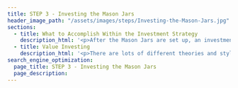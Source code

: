 ```yaml
---
title: STEP 3 - Investing the Mason Jars
header_image_path: "/assets/images/steps/Investing-the-Mason-Jars.jpg"
sections:
  - title: What to Accomplish Within the Investment Strategy
    description_html: '<p>After the Mason Jars are set up, an investment strategy needs to be assigned to each mason jar:</p><ul><li>Needs to be tax efficient with account structure and investment selection</li><li>The strategy needs to address reaching the goal of the jar with the least amount of risk possible</li></ul>'
  - title: Value Investing
    description_html: '<p>There are lots of different theories and styles of investing. At Intelligent Investing we think it is best to keep things simple and utilize sound and tested strategies used by the most successful investors.</p><p>Value investing is an investment strategy that derives from the ideas on investments that Ben Graham and David Dodd began teaching at Columbia University in 1928 and used later by Warren Buffet. It involves buying securities that appear undervalued by some form of fundamental analysis and are financially secure. The securities are then paired with other components which are negatively correlated to reduce the over risk of the portfolio.</p><p>The goal of the portfolio is to reach the desired returns in accordance with the mason jar of the portfolio, and do so with the least amount of risk possible.</p>'
search_engine_optimization:
  page_title: STEP 3 - Investing the Mason Jars
  page_description:
---
```

